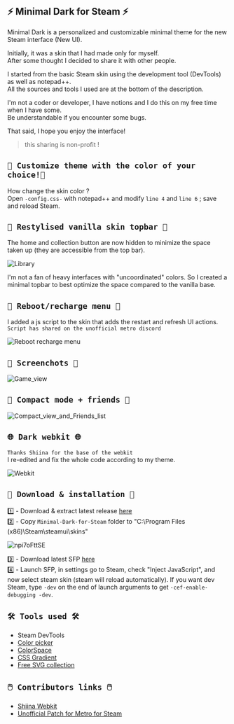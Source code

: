 ## ⚡ Minimal Dark for Steam ⚡ <br> 
Minimal Dark is a personalized and customizable minimal theme for the new Steam interface (New UI). <br>

Initially, it was a skin that I had made only for myself. <br>
After some thought I decided to share it with other people. <br>

I started from the basic Steam skin using the development tool (DevTools) as well as notepad++. <br>
All the sources and tools I used are at the bottom of the description. <br>

I'm not a coder or developer, I have notions and I do this on my free time when I have some. <br>
Be understandable if you encounter some bugs. <br>

That said, I hope you enjoy the interface! <br>
> this sharing is non-profit ! <br>

## `🎨 Customize theme with the color of your choice!🎨` <br> 

How change the skin color ? <br>
Open `-config.css-` with notepad++ and modify `line 4` and `line 6` ; save and reload Steam. <br> 

## `🧪 Restylised vanilla skin topbar 🧪` <br> 

The home and collection button are now hidden to minimize the space taken up (they are accessible from the top bar). <br>

![Library](https://github.com/SaiyajinK/Minimal-Dark-for-Steam/assets/105972098/dfdcfc55-caf5-4707-acce-3bca980d2979) <br>

I'm not a fan of heavy interfaces with "uncoordinated" colors. So I created a minimal topbar to best optimize the space compared to the vanilla base. <br> 

## `🔄 Reboot/recharge menu 🔄` <br> 

I added a js script to the skin that adds the restart and refresh UI actions. <br>
`Script has shared on the unofficial metro discord` <br>

![Reboot   recharge menu](https://github.com/SaiyajinK/Minimal-Dark-for-Steam/assets/105972098/7f73abce-ede6-4011-8053-305d197156b0) <br> 

## `📸 Screenchots 📸` <br> 
![Game_view](https://github.com/SaiyajinK/Minimal-Dark-for-Steam/assets/105972098/3954cada-8278-464b-ae8a-832e25bb8e2e) <br> 

## `📸 Compact mode + friends 📸` <br> 
![Compact_view_and_Friends_list](https://github.com/SaiyajinK/Minimal-Dark-for-Steam/assets/105972098/7f831092-ab72-4490-aaaf-2dc9f3294472) <br>

## `🌐 Dark webkit 🌐` <br> 
`Thanks Shiina for the base of the webkit` <br>
I re-edited and fix the whole code according to my theme. <br>

![Webkit](https://github.com/SaiyajinK/Minimal-Dark-for-Steam/assets/105972098/77ac0c6c-6b26-4446-912c-736848ad5ab6) <br> 

## `🔗 Download & installation 🔗` <br>

1️⃣ - Download & extract latest release [here](https://github.com/SaiyajinK/Minimal-Dark-for-Steam/releases)<br>
2️⃣ - Copy `Minimal-Dark-for-Steam` folder to "C:\Program Files (x86)\Steam\steamui\skins\"<br>

![npi7oFttSE](https://github.com/SaiyajinK/Minimal-Dark-for-Steam/assets/105972098/b239aef2-7d25-4bad-86ab-245f1cbf0bfb) <br>

3️⃣ - Download latest SFP [here](https://github.com/PhantomGamers/SFP/releases) <br>
4️⃣ - Launch SFP, in settings go to Steam, check "Inject JavaScript", and now select steam skin (steam will reload automatically). If you want dev Steam, type `-dev` on the end of launch arguments to get `-cef-enable-debugging -dev`.<br>

## `🛠️ Tools used 🛠️` <br>
- Steam DevTools <br>
- [Color picker](https://htmlcolorcodes.com/color-picker/) <br>
- [ColorSpace](https://mycolor.space) <br>
- [CSS Gradient](https://cssgradient.io/) <br>
- [Free SVG collection](https://thenounproject.com/) <br>

## `🖱️ Contributors links 🖱️` <br>
- [Shiina Webkit](https://github.com/AikoMidori/steam-dark-mode/blob/master/webkit.css) <br>
- [Unofficial Patch for Metro for Steam](https://discord.gg/dMsSwufK7Q) <br>
